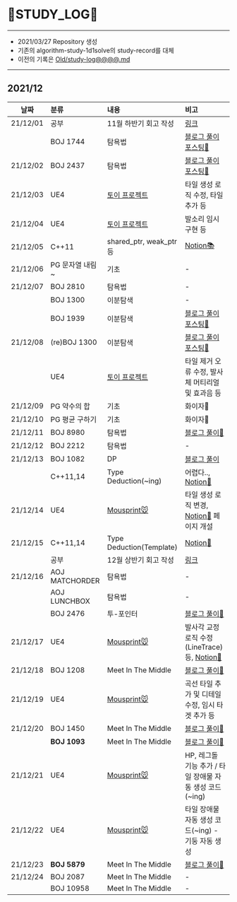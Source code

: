 # 📜STUDY_LOG📜
---
- 2021/03/27 Repository 생성
- 기존의 algorithm-study-1d1solve의 study-record를 대체
- 이전의 기록은 [Old/study-log@@@@.md](https://github.com/Oriburger/oriburger_study_log/blob/main/Old/study_log_2021.md)
---
## 2021/12

<div markdown="1">

|날짜|분류|내용|비고|
|----|:----|:----|:----|
|21/12/01|공부|11월 하반기 회고 작성|[링크](https://blog.naver.com/uss425/222583789105)|
||BOJ 1744|탐욕법|[블로그 풀이 포스팅📒](https://blog.naver.com/uss425/222584062209)|
|21/12/02|BOJ 2437|탐욕법|[블로그 풀이 포스팅📙](https://blog.naver.com/uss425/222584808410)|
|21/12/03|UE4|[토이 프로젝트](https://github.com/Oriburger/ue4_mousprint_)|타일 생성 로직 수정, 타일 추가 등|
|21/12/04|UE4|[토이 프로젝트](https://github.com/Oriburger/ue4_mousprint_)|발소리 임시 구현 등|
|21/12/05|C++11|shared_ptr, weak_ptr 등|[Notion📚](https://oriburger.notion.site/shared_ptr-weak_ptr-5677865e576a458691afc82c36850e90)|
|21/12/06|PG 문자열 내림~|기초|-|
|21/12/07|BOJ 2810|탐욕법|-|
||BOJ 1300|이분탐색|-|
||BOJ 1939|이분탐색|[블로그 풀이 포스팅📗](https://blog.naver.com/uss425/222589064056)|
|21/12/08|(re)BOJ 1300|이분탐색|[블로그 풀이 포스팅📘](https://blog.naver.com/uss425/222589874089)|
||UE4|[토이 프로젝트](https://github.com/Oriburger/ue4_mousprint_)|타일 제거 오류 수정, 발사체 머티리얼 및 효과음 등|
|21/12/09|PG 약수의 합|기초|화이자💉|
|21/12/10|PG 평균 구하기|기초|화이자💉|
|21/12/11|BOJ 8980|탐욕법|[블로그 풀이📃](https://blog.naver.com/uss425/222592755773)|
|21/12/12|BOJ 2212|탐욕법|-|
|21/12/13|BOJ 1082|DP|[블로그 풀이](https://blog.naver.com/uss425/222594301256)|
||C++11,14|Type Deduction(~ing)|어렵다.., [Notion📗](https://oriburger.notion.site/Type-Deduction-3ac570dee2e34689918fe4f5094aa3e6)|
|21/12/14|UE4|[Mousprint🐭](https://github.com/Oriburger/ue4_mousprint_)|타일 생성 로직 변경, [Notion📜](https://oriburger.notion.site/Mousprint-94fa53a30a514273af9dec54c3910555) 페이지 개설|
|21/12/15|C++11,14|Type Deduction(Template)|[Notion📗](https://oriburger.notion.site/Type-Deduction-3ac570dee2e34689918fe4f5094aa3e6)|
||공부|12월 상반기 회고 작성|[링크](https://blog.naver.com/uss425/222596214391)|
|21/12/16|AOJ MATCHORDER|탐욕법|-|
||AOJ LUNCHBOX|탐욕법|-|
||BOJ 2476|투-포인터|[블로그 풀이📙](https://blog.naver.com/uss425/222597151673)|
|21/12/17|UE4|[Mousprint🐭](https://github.com/Oriburger/ue4_mousprint_)|발사각 교정 로직 수정(LineTrace) 등, [Notion📔](https://www.notion.so/oriburger/Linetrace-42781341c1f5400f93f24fdeef3ee83a)|
|21/12/18|BOJ 1208|Meet In The Middle|[블로그 풀이📘](https://blog.naver.com/uss425/222598607901)|
|21/12/19|UE4|[Mousprint🐭](https://github.com/Oriburger/ue4_mousprint_)|곡선 타일 추가 및 디테일 수정, 임시 타겟 추가 등|
|21/12/20|BOJ 1450|Meet In The Middle|[블로그 풀이📒](https://blog.naver.com/uss425/222600222674)|
||**BOJ 1093**|Meet In The Middle|[블로그 풀이📗](https://blog.naver.com/uss425/222600253197)|
|21/12/21|UE4|[Mousprint🐭](https://github.com/Oriburger/ue4_mousprint_)|HP, 레그돌 기능 추가 / 타일 장애물 자동 생성 코드(~ing)|
|21/12/22|UE4|[Mousprint🐭](https://github.com/Oriburger/ue4_mousprint_)|타일 장애물 자동 생성 코드(~ing) - 기둥 자동 생성|
|21/12/23|**BOJ 5879**|Meet In The Middle|[블로그 풀이📗](https://blog.naver.com/uss425/222602954891)|
|21/12/24|BOJ 2087|Meet In The Middle|-|
||BOJ 10958|Meet In The Middle|-|
</div>

<!--

- 📔📚📙📘📗📒📃📜📄📑

-->
